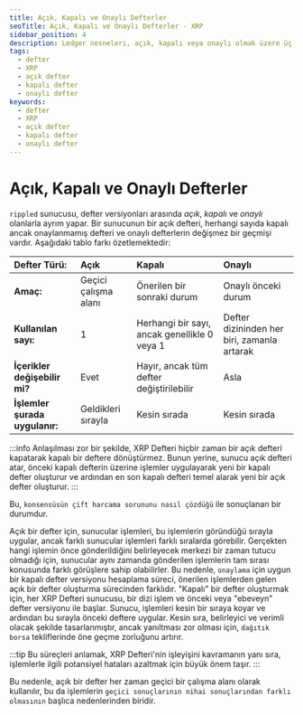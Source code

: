 ```yaml
---
title: Açık, Kapalı ve Onaylı Defterler
seoTitle: Açık, Kapalı ve Onaylı Defterler - XRP
sidebar_position: 4
description: Ledger nesneleri, açık, kapalı veya onaylı olmak üzere üç duruma sahiptir. Bu dokümanda, her bir defter türünün özellikleri ve işleyişi hakkında detaylı bilgiler sunulmaktadır.
tags: 
  - defter
  - XRP
  - açık defter
  - kapalı defter
  - onaylı defter
keywords: 
  - defter
  - XRP
  - açık defter
  - kapalı defter
  - onaylı defter
---
```


# Açık, Kapalı ve Onaylı Defterler

`rippled` sunucusu, defter versiyonları arasında _açık_, _kapalı_ ve _onaylı_ olanlarla ayrım yapar. Bir sunucunun bir açık defteri, herhangi sayıda kapalı ancak onaylanmamış defteri ve onaylı defterlerin değişmez bir geçmişi vardır. Aşağıdaki tablo farkı özetlemektedir:

| Defter Türü:                    | Açık                       | Kapalı                                    | Onaylı |
|:--------------------------------|:---------------------------|:------------------------------------------|:--|
| **Amaç:**                       | Geçici çalışma alanı      | Önerilen bir sonraki durum                | Onaylı önceki durum |
| **Kullanılan sayı:**           | 1                          | Herhangi bir sayı, ancak genellikle 0 veya 1 | Defter dizininden her biri, zamanla artarak |
| **İçerikler değişebilir mi?**   | Evet                       | Hayır, ancak tüm defter değiştirilebilir   | Asla |
| **İşlemler şurada uygulanır:**   | Geldikleri sırayla        | Kesin sırada                              | Kesin sırada |

:::info
Anlaşılması zor bir şekilde, XRP Defteri hiçbir zaman bir açık defteri kapatarak kapalı bir deftere dönüştürmez. Bunun yerine, sunucu açık defteri atar, önceki kapalı defterin üzerine işlemler uygulayarak yeni bir kapalı defter oluşturur ve ardından en son kapalı defteri temel alarak yeni bir açık defter oluşturur.
:::

Bu, `konsensüsün çift harcama sorununu nasıl çözdüğü` ile sonuçlanan bir durumdur.

Açık bir defter için, sunucular işlemleri, bu işlemlerin göründüğü sırayla uygular, ancak farklı sunucular işlemleri farklı sıralarda görebilir. Gerçekten hangi işlemin önce gönderildiğini belirleyecek merkezi bir zaman tutucu olmadığı için, sunucular aynı zamanda gönderilen işlemlerin tam sırası konusunda farklı görüşlere sahip olabilirler. Bu nedenle, `onaylama` için uygun bir kapalı defter versiyonu hesaplama süreci, önerilen işlemlerden gelen açık bir defter oluşturma sürecinden farklıdır. "Kapalı" bir defter oluşturmak için, her XRP Defteri sunucusu, bir dizi işlem ve önceki veya "ebeveyn" defter versiyonu ile başlar. Sunucu, işlemleri kesin bir sıraya koyar ve ardından bu sırayla önceki deftere uygular. Kesin sıra, belirleyici ve verimli olacak şekilde tasarlanmıştır, ancak yanıltması zor olması için, `dağıtık borsa` tekliflerinde öne geçme zorluğunu artırır.

:::tip
Bu süreçleri anlamak, XRP Defteri'nin işleyişini kavramanın yanı sıra, işlemlerle ilgili potansiyel hataları azaltmak için büyük önem taşır.
:::

Bu nedenle, açık bir defter her zaman geçici bir çalışma alanı olarak kullanılır, bu da işlemlerin `geçici sonuçlarının nihai sonuçlarından farklı olmasının` başlıca nedenlerinden biridir.